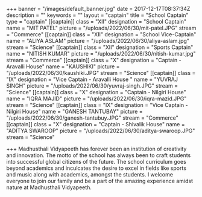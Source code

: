 +++
banner = "/images/default_banner.jpg"
date = 2017-12-17T08:37:34Z
description = ""
keywords = ""
layout = "captain"
title = "School Captain"
type = "captain"
[[captain]]
class = "XII"
designation = "School Captain"
name = "MIT PATEL"
picture = "/uploads/2022/06/30/mit-patel.JPG"
stream = "Commerce"
[[captain]]
class = "XII"
designation = "School Vice-Captain"
name = "ALIYA ASLAM"
picture = "/uploads/2022/06/30/aliya-aslam.jpg"
stream = "Science"
[[captain]]
class = "XII"
designation = "Sports Captain"
name = "NITISH KUMAR"
picture = "/uploads/2022/06/30/nitish-kumar.jpg"
stream = "Commerce"
[[captain]]
class = "X"
designation = "Captain - Aravalli House"
name = "KAUSHIKI"
picture = "/uploads/2022/06/30/kaushiki.JPG"
stream = "Science"
[[captain]]
class = "IX"
designation = "Vice Captain - Aravalli House "
name = "YUVRAJ SINGH"
picture = "/uploads/2022/06/30/yuvraj-singh.JPG"
stream = "Science"
[[captain]]
class = "X"
designation = "Captain - Nilgiri House"
name = "IQRA MAJID"
picture = "/uploads/2022/06/30/iqra-mazid.JPG"
stream = "Science"
[[captain]]
class = "IX"
designation = "Vice Captain - Nilgiri House"
name = "GANESH TANTUBAY"
picture = "/uploads/2022/06/30/ganesh-tantubuy.JPG"
stream = "Commerce"
[[captain]]
class = "X"
designation = "Captain - Shivalik House"
name = "ADITYA SWAROOP"
picture = "/uploads/2022/06/30/aditya-swaroop.JPG"
stream = "Science"

+++
Madhusthali Vidyapeeth has forever been an institution of creativity and innovation. The motto of the school has always been to craft students into successful global citizens of the future. The school curriculum goes beyond academics and inculcates the desire to excel in fields like sports and music along with academics, amongst the students. I welcome everyone to join our family and be a part of the amazing experience amidst nature at Madhusthali Vidyapeeth.